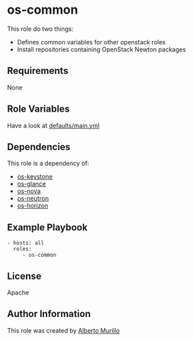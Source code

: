 os-common
=========

This role do two things:
* Defines common variables for other openstack roles
* Install repositories containing OpenStack Newton packages

Requirements
------------

None

Role Variables
--------------

Have a look at [defaults/main.yml](https://github.com/albertomurillo/ansible-openstack/blob/master/roles/os-common/defaults/main.yml)

Dependencies
------------

This role is a dependency of:
* [os-keystone](https://github.com/albertomurillo/ansible-openstack/tree/master/roles/os-keystone)
* [os-glance](https://github.com/albertomurillo/ansible-openstack/tree/master/roles/os-glance)
* [os-nova](https://github.com/albertomurillo/ansible-openstack/tree/master/roles/os-nova)
* [os-neutron](https://github.com/albertomurillo/ansible-openstack/tree/master/roles/os-neutron)
* [os-horizon](https://github.com/albertomurillo/ansible-openstack/tree/master/roles/os-horizon)


Example Playbook
----------------

    - hosts: all
      roles:
         - os-common

License
-------

Apache

Author Information
------------------

This role was created by [Alberto Murillo](mailto:albertomurillosilva@gmail.com)
